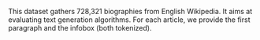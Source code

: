 This dataset gathers 728,321 biographies from English Wikipedia. It aims at evaluating text generation algorithms. For each article, we provide the first paragraph and the infobox (both tokenized).